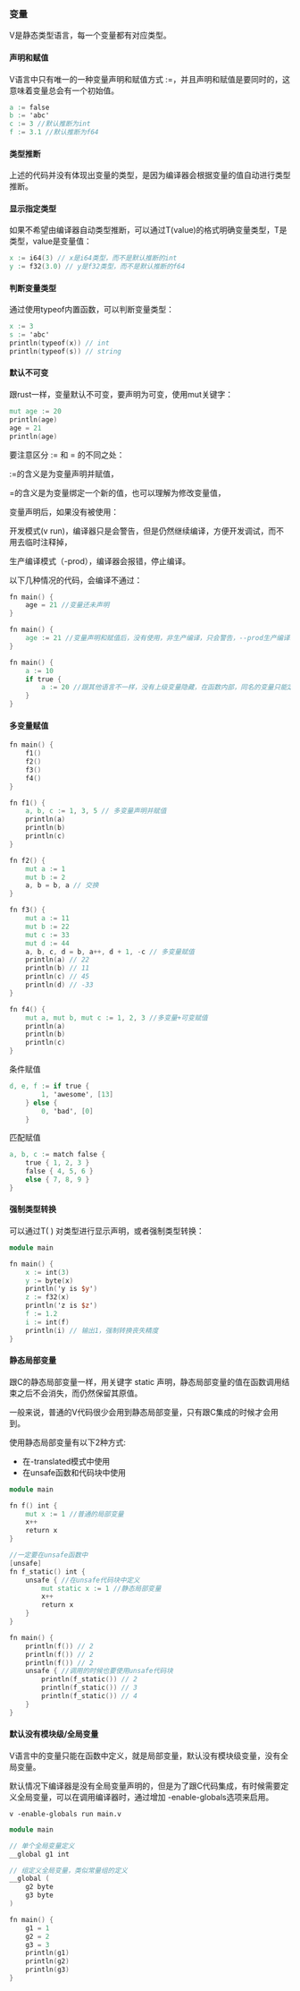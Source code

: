 ### 变量

V是静态类型语言，每一个变量都有对应类型。

#### 声明和赋值

V语言中只有唯一的一种变量声明和赋值方式 :=，并且声明和赋值是要同时的，这意味着变量总会有一个初始值。

```v
a := false
b := 'abc'
c := 3 //默认推断为int
f := 3.1 //默认推断为f64
```

#### 类型推断

上述的代码并没有体现出变量的类型，是因为编译器会根据变量的值自动进行类型推断。

#### 显示指定类型

如果不希望由编译器自动类型推断，可以通过T(value)的格式明确变量类型，T是类型，value是变量值：

```v
x := i64(3) // x是i64类型，而不是默认推断的int
y := f32(3.0) // y是f32类型，而不是默认推断的f64
```

#### 判断变量类型

通过使用typeof内置函数，可以判断变量类型：

```v
x := 3
s := 'abc'
println(typeof(x)) // int
println(typeof(s)) // string
```

#### 默认不可变

跟rust一样，变量默认不可变，要声明为可变，使用mut关键字：

```v
mut age := 20
println(age)
age = 21
println(age)
```

要注意区分 := 和 = 的不同之处：

:=的含义是为变量声明并赋值，

=的含义是为变量绑定一个新的值，也可以理解为修改变量值，

变量声明后，如果没有被使用：

开发模式(v run)，编译器只是会警告，但是仍然继续编译，方便开发调试，而不用去临时注释掉，

生产编译模式（-prod），编译器会报错，停止编译。

以下几种情况的代码，会编译不通过：

```v
fn main() {
	age = 21 //变量还未声明
}
```

```v
fn main() {
	age := 21 //变量声明和赋值后，没有使用，非生产编译，只会警告，--prod生产编译时会不通过
}
```

```v
fn main() {
	a := 10
	if true {
		a := 20 //跟其他语言不一样，没有上级变量隐藏，在函数内部，同名的变量只能定义一个
	}
}
```

#### 多变量赋值

```v
fn main() {
	f1()
	f2()
	f3()
	f4()
}

fn f1() {
	a, b, c := 1, 3, 5 // 多变量声明并赋值
	println(a)
	println(b)
	println(c)
}

fn f2() {
	mut a := 1
	mut b := 2
	a, b = b, a // 交换
}

fn f3() {
	mut a := 11
	mut b := 22
	mut c := 33
	mut d := 44
	a, b, c, d = b, a++, d + 1, -c // 多变量赋值
	println(a) // 22
	println(b) // 11
	println(c) // 45
	println(d) // -33
}

fn f4() {
	mut a, mut b, mut c := 1, 2, 3 //多变量+可变赋值
	println(a)
	println(b)
	println(c)
}
```

条件赋值

```v
d, e, f := if true {
		1, 'awesome', [13]
	} else {
		0, 'bad', [0]
	}
```

匹配赋值

```v
a, b, c := match false {
	true { 1, 2, 3 }
	false { 4, 5, 6 }
	else { 7, 8, 9 }
}
```

#### 强制类型转换

可以通过T( ) 对类型进行显示声明，或者强制类型转换：

```v
module main

fn main() {
	x := int(3)
	y := byte(x)
	println('y is $y')
	z := f32(x)
	println('z is $z')
	f := 1.2
	i := int(f)
	println(i) // 输出1，强制转换丧失精度
}
```

#### 静态局部变量

跟C的静态局部变量一样，用关键字 static 声明，静态局部变量的值在函数调用结束之后不会消失，而仍然保留其原值。

一般来说，普通的V代码很少会用到静态局部变量，只有跟C集成的时候才会用到。

使用静态局部变量有以下2种方式:

- 在-translated模式中使用
- 在unsafe函数和代码块中使用

```v
module main

fn f() int {
	mut x := 1 //普通的局部变量
	x++
	return x
}

//一定要在unsafe函数中
[unsafe]
fn f_static() int {
	unsafe { //在unsafe代码块中定义
		mut static x := 1 //静态局部变量
		x++
		return x
	}
}

fn main() {
	println(f()) // 2
	println(f()) // 2
	println(f()) // 2
	unsafe { //调用的时候也要使用unsafe代码块
		println(f_static()) // 2
		println(f_static()) // 3
		println(f_static()) // 4
	}
}

```

#### 默认没有模块级/全局变量

V语言中的变量只能在函数中定义，就是局部变量，默认没有模块级变量，没有全局变量。

默认情况下编译器是没有全局变量声明的，但是为了跟C代码集成，有时候需要定义全局变量，可以在调用编译器时，通过增加 -enable-globals选项来启用。

```
v -enable-globals run main.v
```

```v
module main

// 单个全局变量定义
__global g1 int

// 组定义全局变量，类似常量组的定义
__global (
	g2 byte 
	g3 byte 
)

fn main() {
	g1 = 1
	g2 = 2
	g3 = 3
	println(g1)
	println(g2)
	println(g3)
}
```
